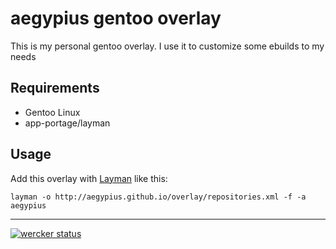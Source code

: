 aegypius gentoo overlay
=======================

This is my personal gentoo overlay. I use it to customize some ebuilds to my needs

Requirements
------------
- Gentoo Linux
- app-portage/layman

Usage
-----
Add this overlay with [Layman](http://layman.sourceforge.net/) like this:

    layman -o http://aegypius.github.io/overlay/repositories.xml -f -a aegypius

---
[![wercker status](https://app.wercker.com/status/bd52c911760a9b3b9d77f6cd7ad6995b/s/master "wercker status")](https://app.wercker.com/project/bykey/bd52c911760a9b3b9d77f6cd7ad6995b)
